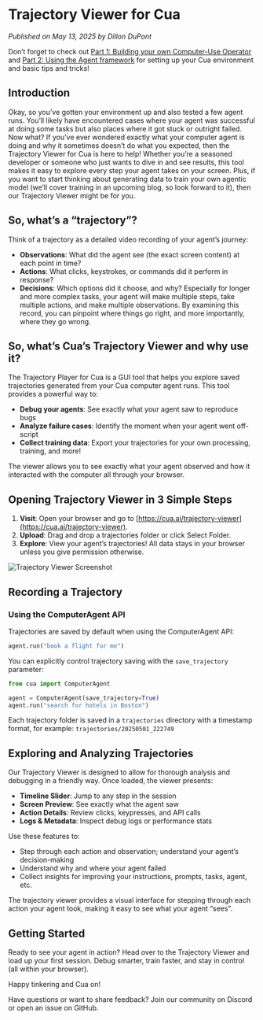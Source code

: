 # Trajectory Viewer for Cua

_Published on May 13, 2025 by Dillon DuPont_

Don’t forget to check out [Part 1: Building your own Computer-Use Operator](build-your-own-operator-on-macos-1) and [Part 2: Using the Agent framework](build-your-own-operator-on-macos-2) for setting up your Cua environment and basic tips and tricks!

## Introduction

Okay, so you’ve gotten your environment up and also tested a few agent runs. You’ll likely have encountered cases where your agent was successful at doing some tasks but also places where it got stuck or outright failed.
Now what?
If you’ve ever wondered exactly what your computer agent is doing and why it sometimes doesn’t do what you expected, then the Trajectory Viewer for Cua is here to help! Whether you’re a seasoned developer or someone who just wants to dive in and see results, this tool makes it easy to explore every step your agent takes on your screen.
Plus, if you want to start thinking about generating data to train your own agentic model (we’ll cover training in an upcoming blog, so look forward to it), then our Trajectory Viewer might be for you.

## So, what’s a “trajectory”?

Think of a trajectory as a detailed video recording of your agent’s journey:

- **Observations**: What did the agent see (the exact screen content) at each point in time?
- **Actions**: What clicks, keystrokes, or commands did it perform in response?
- **Decisions**: Which options did it choose, and why?
  Especially for longer and more complex tasks, your agent will make multiple steps, take multiple actions, and make multiple observations. By examining this record, you can pinpoint where things go right, and more importantly, where they go wrong.

## So, what’s Cua’s Trajectory Viewer and why use it?

The Trajectory Player for Cua is a GUI tool that helps you explore saved trajectories generated from your Cua computer agent runs. This tool provides a powerful way to:

- **Debug your agents**: See exactly what your agent saw to reproduce bugs
- **Analyze failure cases**: Identify the moment when your agent went off-script
- **Collect training data**: Export your trajectories for your own processing, training, and more!

The viewer allows you to see exactly what your agent observed and how it interacted with the computer all through your browser.

## Opening Trajectory Viewer in 3 Simple Steps

1. **Visit**: Open your browser and go to [https://cua.ai/trajectory-viewer](https://cua.ai/trajectory-viewer).
2. **Upload**: Drag and drop a trajectories folder or click Select Folder.
3. **Explore**: View your agent’s trajectories! All data stays in your browser unless you give permission otherwise.

![Trajectory Viewer Screenshot](./assets/trajectory-viewer.jpeg)

## Recording a Trajectory

### Using the ComputerAgent API

Trajectories are saved by default when using the ComputerAgent API:

```python
agent.run("book a flight for me")
```

You can explicitly control trajectory saving with the `save_trajectory` parameter:

```python
from cua import ComputerAgent

agent = ComputerAgent(save_trajectory=True)
agent.run("search for hotels in Boston")
```

Each trajectory folder is saved in a `trajectories` directory with a timestamp format, for example: `trajectories/20250501_222749`

## Exploring and Analyzing Trajectories

Our Trajectory Viewer is designed to allow for thorough analysis and debugging in a friendly way. Once loaded, the viewer presents:

- **Timeline Slider**: Jump to any step in the session
- **Screen Preview**: See exactly what the agent saw
- **Action Details**: Review clicks, keypresses, and API calls
- **Logs & Metadata**: Inspect debug logs or performance stats

Use these features to:

- Step through each action and observation; understand your agent’s decision-making
- Understand why and where your agent failed
- Collect insights for improving your instructions, prompts, tasks, agent, etc.

The trajectory viewer provides a visual interface for stepping through each action your agent took, making it easy to see what your agent “sees”.

## Getting Started

Ready to see your agent in action? Head over to the Trajectory Viewer and load up your first session. Debug smarter, train faster, and stay in control (all within your browser).

Happy tinkering and Cua on!

Have questions or want to share feedback? Join our community on Discord or open an issue on GitHub.

